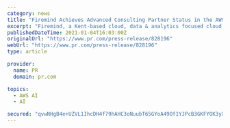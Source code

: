 ```yaml
---
category: news
title: "Firemind Achieves Advanced Consulting Partner Status in the AWS Partner Network"
excerpt: "Firemind, a Kent-based cloud, data & analytics focused cloud solutions consultancy has announced that it has achieved Advanced Consulting Partner Status in the Amazon Web Services (AWS) Partner Network (APN) after rapid growth since being founded in December 2018 by Directors Ahmed Nuaman and"
publishedDateTime: 2021-01-04T16:03:00Z
originalUrl: "https://www.pr.com/press-release/828196"
webUrl: "https://www.pr.com/press-release/828196"
type: article

provider:
  name: PR
  domain: pr.com

topics:
  - AWS AI
  - AI

secured: "qvwNHgB4e+UZVL1IhcDH4f79hAHC3oNuubT65GYoA49Of1YJPcB3GKFYOK3yXl6K57DdzWhgDA9oF56PoUEXKE8fSSTBCKhjSniWrh6p5NMyJ6nYeKh2ufkTzSENnp03X4Au8IYIwEUawKnm9xG/XhSOsPPpqN54nZJ4nU+wylDENgq36B8ljf/JRYONi6aZNcb6Q/hnCSGWV5UTQWUxXLuZmajZ5WQj4Owd7Z/Ix5qp+UmW9p/khd7gYtcNT174TjqywWCucL5Dq8eUs9SIs4PvhDXGYe3DBIaYzkKtgGY9IMcpFlcEVYGMfYwrTvOfJKlNemYDN0xxYB269EjYeXjImdNDhLXh+k6VyJqaizs=;xPYhEUpIfsdbZFt+j8W9Kw=="
---
```



